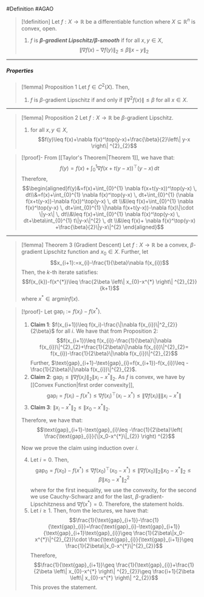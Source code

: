 #Definition #AGAO 

> [!definition]
> Let $f:X\to \mathbb{R}$ be a differentiable function where $X\subseteq \mathbb{R}^n$ is convex, open. 
> 1. $f$ is ***$\beta$-gradient Lipschitz/$\beta$-smooth*** if for all $x,y\in X$, $$\left\| \nabla f(x)-\nabla f(y) \right\| _{2}\leq \beta \left\| x-y \right\| _{2}$$

---
##### Properties
> [!lemma] Proposition 1
> Let $f\in C^2(X)$. Then,
> 1. $f$ is $\beta$-gradient Lipschitz if and only if $\left\| \nabla^{2}f(x) \right\|\leq \beta$ for all $x\in X$.
---
> [!lemma] Proposition 2
> Let $f:X\to \mathbb{R}$ be $\beta$-gradient Lipschitz. 
> 1. for all $x,y\in X$, $$f(y)\leq f(x)+\nabla f(x)^\top(y-x)+\frac{\beta}{2}\left\| y-x \right\| ^{2}_{2}$$

> [!proof]-
> From [[Taylor's Theorem|Theorem 1]], we have that: $$f(y)=f(x)+\int_{0}^{1} \nabla f(x+t(y-x))^\top(y-x) \, dt $$Therefore, $$\begin{aligned}f(y)&=f(x)+\int_{0}^{1} \nabla f(x+t(y-x))^\top(y-x) \, dt\\&=f(x)+\int_{0}^{1} \nabla f(x)^\top(y-x) \, dt+\int_{0}^{1} (\nabla f(x+t(y-x))-\nabla f(x))^\top(y-x) \, dt \\&\leq f(x)+\int_{0}^{1} \nabla f(x)^\top(y-x) \, dt+\int_{0}^{1} \|\nabla f(x+t(y-x))-\nabla f(x)\|\cdot \|y-x\|  \, dt\\&\leq f(x)+\int_{0}^{1} \nabla f(x)^\top(y-x) \, dt+\beta\int_{0}^{1}  t\|y-x\|^{2}  \, dt \\&\leq f(x)+ \nabla f(x)^\top(y-x) +\frac{\beta}{2}\|y-x\|^{2} \end{aligned}$$

---
> [!lemma] Theorem 3 (Gradient Descent)
> Let $f:X\to \mathbb{R}$ be a convex, $\beta$-gradient Lipschitz function and $x_{0}\in X$. Further, let $$x_{i+1}:=x_{i}-\frac{1}{\beta}\nabla f(x_{i})$$Then, the $k$-th iterate satisfies: $$f(x_{k})-f(x^{*})\leq \frac{2\beta \left\| x_{0}-x^{*} \right\| ^{2}_{2}}{k+1}$$where $x^{*}\in \text{argmin}f(x)$. 

> [!proof]-
> Let $\text{gap}_{i}:=f(x_{i})-f(x^{*})$.
> 1. **Claim 1**: $f(x_{i+1})\leq f(x_i)-\frac{\|\nabla f(x_{i})\|^2_{2}}{2\beta}$ for all $i$.
>    We have that from Proposition 2: $$f(x_{i+1})\leq f(x_{i})-\frac{1}{\beta}\|\nabla f(x_{i})\|^{2}_{2}+\frac{1}{2\beta}\|\nabla f(x_{i})\|^{2}_{2}= f(x_{i})-\frac{1}{2\beta}\|\nabla f(x_{i})\|^{2}_{2}$$Further, $\text{gap}_{i+1}-\text{gap}_{i}=f(x_{i+1})-f(x_{i})\leq -\frac{1}{2\beta}\|\nabla f(x_{i})\|^{2}_{2}$. 
> 2. **Claim 2**: $\text{gap}_{i}\leq \left\| \nabla f(x_{i}) \right\|_{2}\left\| x_{i}-x^{*} \right\|_{2}$. 
>    As $f$ is convex, we have by [[Convex Function|first order convexity]], $$\text{gap}_{i}=f(x_{i})-f(x^{*})\leq \nabla f(x_{i})^\top(x_{i}-x^{*})\leq \left\| \nabla f(x_{i}) \right\| \left\| x_{i}-x^{*} \right\| $$
> 3. **Claim 3**: $\left\| x_{i}-x^{*} \right\|_{2}\leq \left\| x_{0}-x^{*} \right\|_{2}$. 
> 
> Therefore, we have that: $$\text{gap}_{i+1}-\text{gap}_{i}\leq -\frac{1}{2\beta}\left( \frac{\text{gap}_{i}}{\|x_0-x^{*}\|_{2}} \right) ^{2}$$
> 
> Now we prove the claim using induction over $i$. 
> 
>  4. Let $i=0$. Then, $$\text{gap}_{0}=f(x_{0})-f(x^{*})\leq \nabla f(x_{0})^\top(x_{0}-x^{*})\leq \left\| \nabla f(x_{0}) \right\|_{2}\left\| x_{0}-x^{*} \right\| _{2}\leq \beta \left\| x_{0}-x^{*} \right\| _{2}^2$$where for the first inequality, we use the convexity, for the second we use Cauchy-Schwarz and for the last, $\beta$-gradient-Lipschitzness and $\nabla f(x^{*})=0$. Therefore, the statement holds.
>  5. Let $i\geq 1$. Then, from the lectures, we have that: $$\frac{1}{\text{gap}_{i+1}}-\frac{1}{\text{gap}_{i}}=\frac{\text{gap}_{i}-\text{gap}_{i+1}}{\text{gap}_{i+1}\text{gap}_{i}}\geq \frac{1}{2\beta\|x_0-x^{*}\|^{2}_{2}}\cdot \frac{\text{gap}_{i}}{\text{gap}_{i+1}}\geq \frac{1}{2\beta\|x_0-x^{*}\|^{2}_{2}}$$Therefore,$$\frac{1}{\text{gap}_{i+1}}\geq \frac{1}{\text{gap}_{i}}+\frac{1}{2\beta \left\| x_{0}-x^{*} \right\| ^{2}_{2}}\geq \frac{i+1}{2\beta \left\| x_{0}-x^{*} \right\| ^2_{2}}$$This proves the statement.
> >    